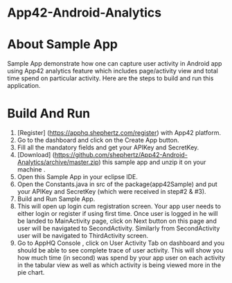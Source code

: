 App42-Android-Analytics
=======================

# About Sample App

Sample App demonstrate how one  can capture user activity in  Android app using App42  analytics feature which includes page/activity view and total time spend on particular activity. Here are the steps to build and run this application.


# Build And Run

1. [Register] (https://apphq.shephertz.com/register) with App42 platform.
2. Go to the dashboard and click on the Create App button.
3. Fill all the mandatory fields and get your APIKey and SecretKey.
4. [Download] (https://github.com/shephertz/App42-Android-Analytics/archive/master.zip) this sample app and unzip it on your machine .
4. Open this Sample App in your eclipse IDE.
5. Open the Constants.java in src of the package(app42Sample) and put your APIKey and SecretKey (which were received in step#2 & #3).
6. Build and Run Sample App.
7. This will open up login cum registration screen. Your app user needs to either login or register if using first time.
Once user is logged in he will be landed to MainActivity page, click on Next button on this page and user will be navigated to SecondActivity. Similarly from SecondActivity user will be navigated to ThirdActivity screen.
8. Go to AppHQ Console , click on User Activity Tab on dashboard and you should be able to see complete trace of user activity. This will show you how much time (in second) was spend by your app user on each activity in the tabular view as well as which activity is being viewed more in the pie chart.
